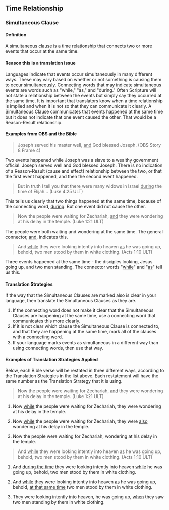 ## Time Relationship

### Simultaneous Clause

#### Definition

A simultaneous clause is a time relationship that connects two or more events that occur at the same time.

#### Reason this is a translation issue

Languages indicate that events occur simultaneously in many different ways. These may vary based on whether or not something is causing them to occur simultaneously. Connecting words that may indicate simultaneous events are words such as "while," "as," and "during." Often Scripture will not state a relationship between the events but simply say they occurred at the same time. It is important that translators know when a time relationship is implied and when it is not so that they can communicate it clearly. A Simultaneous Clause communicates that events happened at the same time but it does not indicate that one event caused the other. That would be a Reason-Result relationship.

#### Examples from OBS and the Bible

> Joseph served his master well, <u>and</u> God blessed Joseph. (OBS Story 8 Frame 4)

Two events happened while Joseph was a slave to a wealthy government official: Joseph served well and God blessed Joseph. There is no indication of a Reason-Result (cause and effect) relationship between the two, or that the first event happened, and then the second event happened.

> But in truth I tell you that there were many widows in Israel <u>during</u> the time of Elijah… (Luke 4:25 ULT)

This tells us clearly that two things happened at the same time, because of the connecting word, <u>during</u>. But one event did not cause the other.  

> Now the people were waiting for Zechariah, <u>and</u> they were wondering at his delay in the temple. (Luke 1:21 ULT) 

The people were both waiting and wondering at the same time. The general connector, <u>and</u>, indicates this.

> And <u>while</u> they were looking intently into heaven <u>as</u> he was going up, behold, two men stood by them in white clothing. (Acts 1:10 ULT)

Three events happened at the same time - the disciples looking, Jesus going up, and two men standing. The connector words "<u>while</u>" and "<u>as</u>" tell us this.

#### Translation Strategies

If the way that the Simultaneous Clauses are marked also is clear in your language, then translate the Simultaneous Clauses as they are.

1. If the connecting word does not make it clear that the Simultaneous Clauses are happening at the same time, use a connecting word that communicates this more clearly.
1. If it is not clear which clause the Simultaneous Clause is connected to, and that they are happening at the same time, mark all of the clauses with a connecting word.
1. If your language marks events as simultaneous in a different way than using connecting words, then use that way.

#### Examples of Translation Strategies Applied

Below, each Bible verse will be restated in three different ways, according to the Translation Strategies in the list above. Each restatement will have the same number as the Translation Strategy that it is using.

> Now the people were waiting for Zechariah, <u>and</u> they were wondering at his delay in the temple. (Luke 1:21 ULT) 

1. Now <u>while</u> the people were waiting for Zechariah, they were wondering at his delay in the temple.

2. Now <u>while</u> the people were waiting for Zechariah, they were <u>also</u> wondering at his delay in the temple.

3. Now the people were waiting for Zechariah, wondering at his delay in the temple.

> And <u>while</u> they were looking intently into heaven <u>as</u> he was going up, behold, two men stood by them in white clothing. (Acts 1:10 ULT)

1. And <u>during the time</u> they were looking intently into heaven <u>while</u> he was going up, behold, two men stood by them in white clothing. 

2. And <u>while</u> they were looking intently into heaven <u>as</u> he was going up, behold, <u>at that same time</u> two men stood by them in white clothing. 

3. They were looking intently into heaven, he was going up, <u>when</u> they saw two men standing by them in white clothing.
